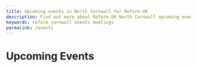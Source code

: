 ```yaml
---
title: Upcoming events in North Cornwall for Reform UK
description: Find out more about Reform UK North Cornwall upcoming events for your diary.
keywords: reform cornwall events meetings
permalink: /events
---
```


# Upcoming Events

